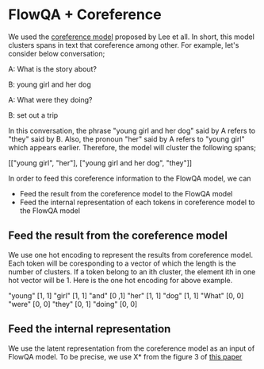# FlowQA + Coreference

We used the [coreference model](https://github.com/kentonl/e2e-coref) proposed by Lee et all. 
In short, this model clusters spans in text that coreference among other.
For example, let's consider below conversation;

A: What is the story about?

B: young girl and her dog 

A: What were they doing?

B: set out a trip

In this conversation, the phrase "young girl and her dog" said by A refers to "they" said by B.
Also, the pronoun "her" said by A refers to "young girl" which appears earlier.
Therefore, the model will cluster the following spans;

[["young girl", "her"], ["young girl and her dog", "they"]]


In order to feed this coreference information to the FlowQA model, we can

* Feed the result from the coreference model to the FlowQA model
* Feed the internal representation of each tokens in coreference model to the FlowQA model

## Feed the result from the coreference model 

We use one hot encoding to represent the results from coreference model. 
Each token will be coresponding to a vector of which the length is the number of clusters.
If a token belong to an ith cluster, the element ith in one hot vector will be 1.
Here is the one hot encoding for above example.

"young" [1, 1]
"girl" [1, 1]
"and" [0 ,1]
"her" [1, 1]
"dog" [1, 1]
"What" [0, 0]
"were" [0, 0]
"they" [0, 1]
"doing" [0, 0]

## Feed the internal representation 

We use the latent representation from the coreference model as an input of FlowQA model. To be precise, we use X* from the figure 3 of [this paper](https://arxiv.org/abs/1707.07045)
